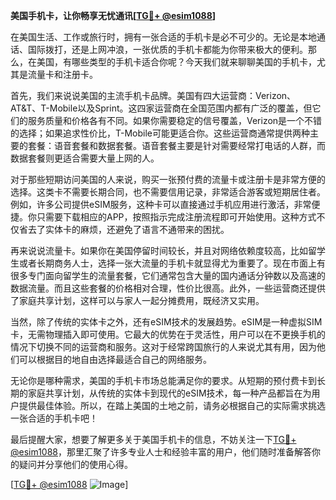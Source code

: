 **美国手机卡，让你畅享无忧通讯[[TG💪+ @esim1088](https://t.me/s/esim1088)]**

在美国生活、工作或旅行时，拥有一张合适的手机卡是必不可少的。无论是本地通话、国际拨打，还是上网冲浪，一张优质的手机卡都能为你带来极大的便利。那么，在美国，有哪些类型的手机卡适合你呢？今天我们就来聊聊美国的手机卡，尤其是流量卡和注册卡。

首先，我们来说说美国的主流手机卡品牌。美国有四大运营商：Verizon、AT&T、T-Mobile以及Sprint。这四家运营商在全国范围内都有广泛的覆盖，但它们的服务质量和价格各有不同。如果你需要稳定的信号覆盖，Verizon是一个不错的选择；如果追求性价比，T-Mobile可能更适合你。这些运营商通常提供两种主要的套餐：语音套餐和数据套餐。语音套餐主要是针对需要经常打电话的人群，而数据套餐则更适合需要大量上网的人。

对于那些短期访问美国的人来说，购买一张预付费的流量卡或注册卡是非常方便的选择。这类卡不需要长期合同，也不需要信用记录，非常适合游客或短期居住者。例如，许多公司提供eSIM服务，这种卡可以直接通过手机应用进行激活，非常便捷。你只需要下载相应的APP，按照指示完成注册流程即可开始使用。这种方式不仅省去了实体卡的麻烦，还避免了语言不通带来的困扰。

再来说说流量卡。如果你在美国停留时间较长，并且对网络依赖度较高，比如留学生或者长期商务人士，选择一张大流量的手机卡就显得尤为重要了。现在市面上有很多专门面向留学生的流量套餐，它们通常包含大量的国内通话分钟数以及高速的数据流量。而且这些套餐的价格相对合理，性价比很高。此外，一些运营商还提供了家庭共享计划，这样可以与家人一起分摊费用，既经济又实用。

当然，除了传统的实体卡之外，还有eSIM技术的发展趋势。eSIM是一种虚拟SIM卡，无需物理插入即可使用。它最大的优势在于灵活性，用户可以在不更换手机的情况下切换不同的运营商和服务。这对于经常跨国旅行的人来说尤其有用，因为他们可以根据目的地自由选择最适合自己的网络服务。

无论你是哪种需求，美国的手机卡市场总能满足你的要求。从短期的预付费卡到长期的家庭共享计划，从传统的实体卡到现代的eSIM技术，每一种产品都旨在为用户提供最佳体验。所以，在踏上美国的土地之前，请务必根据自己的实际需求挑选一张合适的手机卡吧！

最后提醒大家，想要了解更多关于美国手机卡的信息，不妨关注一下[TG💪+ @esim1088](https://t.me/s/esim1088)，那里汇聚了许多专业人士和经验丰富的用户，他们随时准备解答你的疑问并分享他们的使用心得。

[[TG💪+ @esim1088](https://t.me/s/esim1088) ![Image](https://i.postimg.cc/4NQfJmqS/Snipaste-2025-05-13-00-14-12.png)]